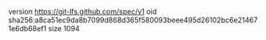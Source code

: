 version https://git-lfs.github.com/spec/v1
oid sha256:a8ca51ec9da8b7099d868d365f580093beee495d26102bc6e214671e6db68ef1
size 1094
